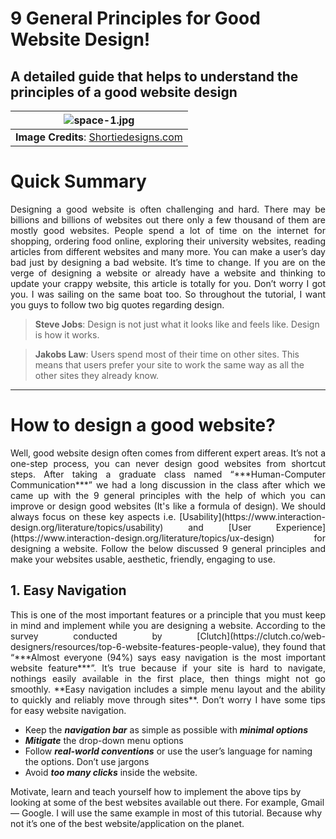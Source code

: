 # 9 General Principles for Good Website Design!

## A detailed guide that helps to understand the principles of a good website design

| ![space-1.jpg](https://miro.medium.com/max/1050/1*klxgZYyS4C_L2ZWrvgTw_g.png) | 
|:--:| 
| **Image Credits**: [Shortiedesigns.com](https://shortiedesigns.com/blog/10-top-principles-effective-web-design/) |


# Quick Summary

<p align = "justify">Designing a good website is often challenging and hard. There may be billions and billions of websites out there only a few thousand of them are mostly good websites. People spend a lot of time on the internet for shopping, ordering food online, exploring their university websites, reading articles from different websites and many more. You can make a user’s day bad just by designing a bad website. It’s time to change. If you are on the verge of designing a website or already have a website and thinking to update your crappy website, this article is totally for you. Don’t worry I got you. I was sailing on the same boat too. So throughout the tutorial, I want you guys to follow two big quotes regarding design.</p>

> **Steve Jobs**: Design is not just what it looks like and feels like. Design is how it works.

> **Jakobs Law**: Users spend most of their time on other sites. This means that users prefer your site to work the same way as all the other sites they already know.

---


# How to design a good website?
<p align = "justify">Well, good website design often comes from different expert areas. It’s not a one-step process, you can never design good websites from shortcut steps. After taking a graduate class named “***Human-Computer Communication***” we had a long discussion in the class after which we came up with the 9 general principles with the help of which you can improve or design good websites (It's like a formula of design). We should always focus on these key aspects i.e. [Usability](https://www.interaction-design.org/literature/topics/usability) and [User Experience](https://www.interaction-design.org/literature/topics/ux-design) for designing a website. Follow the below discussed 9 general principles and make your websites usable, aesthetic, friendly, engaging to use.</p>

## 1. Easy Navigation
<p align = "justify">This is one of the most important features or a principle that you must keep in mind and implement while you are designing a website. According to the survey conducted by [Clutch](https://clutch.co/web-designers/resources/top-6-website-features-people-value), they found that “***Almost everyone (94%) says easy navigation is the most important website feature***”. It’s true because if your site is hard to navigate, nothings easily available in the first place, then things might not go smoothly. **Easy navigation includes a simple menu layout and the ability to quickly and reliably move through sites**. Don’t worry I have some tips for easy website navigation.</p>

* Keep the ***navigation bar*** as simple as possible with ***minimal options***
* ***Mitigate*** the drop-down menu options
* Follow ***real-world conventions*** or use the user’s language for naming the options. Don’t use jargons
* Avoid ***too many clicks*** inside the website.

Motivate, learn and teach yourself how to implement the above tips by looking at some of the best websites available out there. For example, Gmail — Google. I will use the same example in most of this tutorial. Because why not it’s one of the best website/application on the planet.
